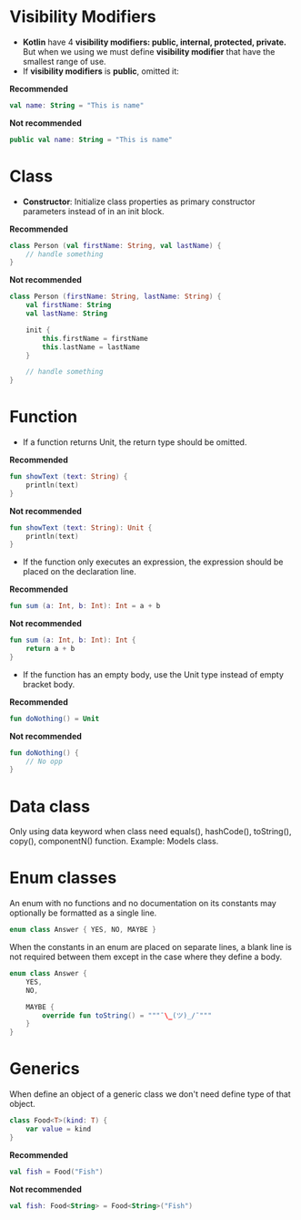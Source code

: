 # Visibility Modifiers

- **Kotlin** have 4 **visibility modifiers: public, internal, protected, private.** But when we using we must define **visibility modifier** that have the smallest range of use.
- If **visibility modifiers** is **public**, omitted it:

**Recommended**

~~~kotlin
val name: String = "This is name"
~~~

**Not recommended**

~~~kotlin
public val name: String = "This is name"
~~~

# Class

- **Constructor**: Initialize class properties as primary constructor parameters instead of in an init block.

**Recommended**

~~~kotlin
class Person (val firstName: String, val lastName) {
    // handle something
}
~~~

**Not recommended**

~~~kotlin
class Person (firstName: String, lastName: String) {
  	val firstName: String
  	val lastName: String

  	init {
		this.firstName = firstName
		this.lastName = lastName
  	}

  	// handle something
}
~~~

# Function
 
- If a function returns Unit, the return type should be omitted.

**Recommended**

~~~kotlin
fun showText (text: String) {
   	println(text)
}
~~~

**Not recommended**

~~~kotlin
fun showText (text: String): Unit {
    println(text)
}
~~~

- If the function only executes an expression, the expression should be placed on the declaration line.

**Recommended**

~~~kotlin
fun sum (a: Int, b: Int): Int = a + b
~~~

**Not recommended**

~~~kotlin
fun sum (a: Int, b: Int): Int {
 	return a + b
}
~~~

- If the function has an empty body, use the Unit type instead of empty bracket body.

**Recommended**

~~~kotlin
fun doNothing() = Unit
~~~

**Not recommended**

~~~kotlin
fun doNothing() {
	// No opp
}
~~~ 

# Data class

Only using data keyword when class need equals(), hashCode(), toString(), copy(), componentN() function. Example: Models class.
# Enum classes
An enum with no functions and no documentation on its constants may optionally be formatted as a single line.
~~~kotlin
enum class Answer { YES, NO, MAYBE }
~~~
When the constants in an enum are placed on separate lines, a blank line is not required between them except in the case where they define a body.
~~~kotlin
enum class Answer {
    YES,
    NO,

    MAYBE {
        override fun toString() = """¯\_(ツ)_/¯"""
    }
}
~~~
# Generics

When define an object of a generic class we don't need define type of that object.

~~~kotlin
class Food<T>(kind: T) {
	var value = kind
}
~~~

**Recommended**

~~~kotlin
val fish = Food("Fish")
~~~

**Not recommended**

~~~kotlin
val fish: Food<String> = Food<String>("Fish")
~~~ 
